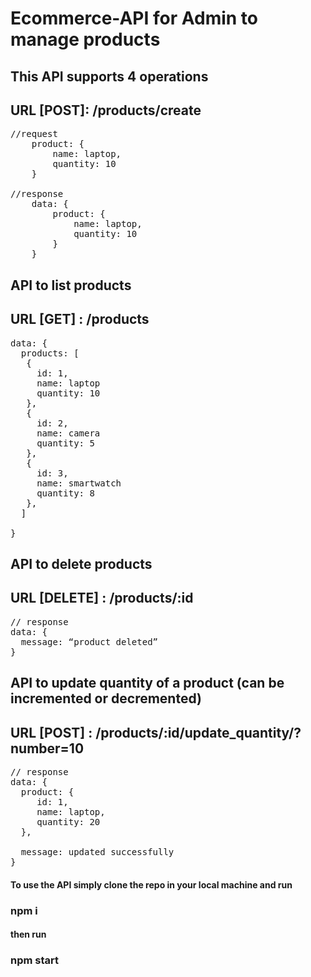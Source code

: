 # Ecommerce-API for Admin to manage products

## This API supports 4 operations


## URL [POST]: /products/create
<pre>
//request
    product: {
        name: laptop,
        quantity: 10
    }

//response
    data: {
        product: {
            name: laptop,
            quantity: 10
        }
    }
</pre>
## API to list products
## URL [GET] : /products
<pre>
data: {
  products: [
   {
     id: 1,
     name: laptop
     quantity: 10
   },
   {
     id: 2,
     name: camera
     quantity: 5
   },
   {
     id: 3,
     name: smartwatch
     quantity: 8
   },
  ]

}
</pre>
## API to delete products
## URL [DELETE] : /products/:id
<pre>
// response
data: {
  message: “product deleted”
}
</pre>

## API to update quantity of a product (can be incremented or decremented)
## URL [POST] : /products/:id/update_quantity/?number=10
<pre>
// response
data: {
  product: {
     id: 1,
     name: laptop,
     quantity: 20
  },

  message: updated successfully
}
</pre>
#### To use the API simply clone the repo in your local machine and run
### npm i
#### then run 
### npm start